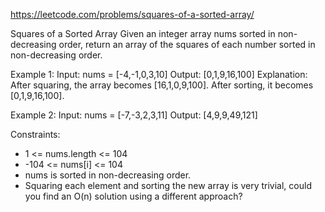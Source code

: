 https://leetcode.com/problems/squares-of-a-sorted-array/

Squares of a Sorted Array
Given an integer array nums sorted in non-decreasing order, return an array of the squares of each number sorted in non-decreasing order.

Example 1:
Input: nums = [-4,-1,0,3,10]
Output: [0,1,9,16,100]
Explanation: After squaring, the array becomes [16,1,0,9,100].
After sorting, it becomes [0,1,9,16,100].

Example 2:
Input: nums = [-7,-3,2,3,11]
Output: [4,9,9,49,121]

Constraints:
- 1 <= nums.length <= 104
- -104 <= nums[i] <= 104
- nums is sorted in non-decreasing order.
- Squaring each element and sorting the new array is very trivial, could you find an O(n) solution using a different approach?
